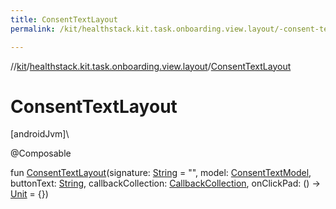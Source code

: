 ```yaml
---
title: ConsentTextLayout
permalink: /kit/healthstack.kit.task.onboarding.view.layout/-consent-text-layout.html

---
```

//[kit](/kit.html)/[healthstack.kit.task.onboarding.view.layout](index.html)/[ConsentTextLayout](-consent-text-layout.html)



# ConsentTextLayout



[androidJvm]\




@Composable



fun [ConsentTextLayout](-consent-text-layout.html)(signature: [String](https://kotlinlang.org/api/latest/jvm/stdlib/kotlin/-string/index.html) = &quot;&quot;, model: [ConsentTextModel](../healthstack.kit.task.onboarding.model/-consent-text-model/index.html), buttonText: [String](https://kotlinlang.org/api/latest/jvm/stdlib/kotlin/-string/index.html), callbackCollection: [CallbackCollection](../healthstack.kit.task.base/-callback-collection/index.html), onClickPad: () -&gt; [Unit](https://kotlinlang.org/api/latest/jvm/stdlib/kotlin/-unit/index.html) = {})




